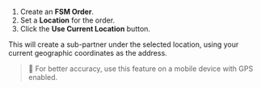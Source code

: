 1. Create an **FSM Order**.
2. Set a **Location** for the order.
3. Click the **Use Current Location** button.

This will create a sub-partner under the selected location, using your current geographic coordinates as the address.

> 📍 For better accuracy, use this feature on a mobile device with GPS enabled.